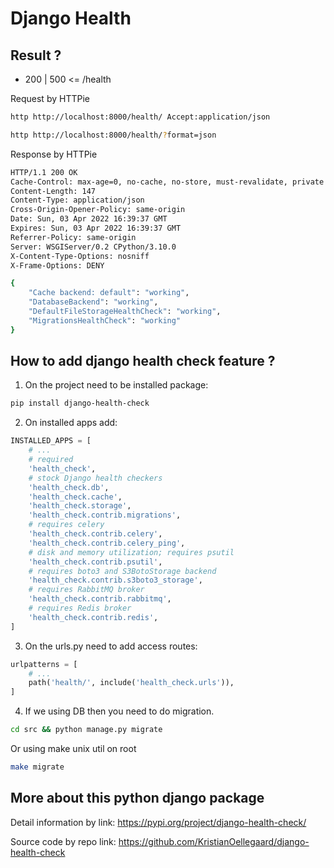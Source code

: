 # Django Health

## Result ?

- 200 | 500 <= /health

Request by HTTPie

```bash
http http://localhost:8000/health/ Accept:application/json
```
```bash
http http://localhost:8000/health/?format=json
```

Response by HTTPie
```bash
HTTP/1.1 200 OK
Cache-Control: max-age=0, no-cache, no-store, must-revalidate, private
Content-Length: 147
Content-Type: application/json
Cross-Origin-Opener-Policy: same-origin
Date: Sun, 03 Apr 2022 16:39:37 GMT
Expires: Sun, 03 Apr 2022 16:39:37 GMT
Referrer-Policy: same-origin
Server: WSGIServer/0.2 CPython/3.10.0
X-Content-Type-Options: nosniff
X-Frame-Options: DENY

{
    "Cache backend: default": "working",
    "DatabaseBackend": "working",
    "DefaultFileStorageHealthCheck": "working",
    "MigrationsHealthCheck": "working"
}
```

## How to add django health check feature ?

1. On the project need to be installed package:

```bash
pip install django-health-check
```

2. On installed apps add:

```python
INSTALLED_APPS = [
    # ...
    # required
    'health_check',
    # stock Django health checkers
    'health_check.db',
    'health_check.cache',
    'health_check.storage',
    'health_check.contrib.migrations',
    # requires celery
    'health_check.contrib.celery',
    'health_check.contrib.celery_ping',
    # disk and memory utilization; requires psutil
    'health_check.contrib.psutil',
    # requires boto3 and S3BotoStorage backend
    'health_check.contrib.s3boto3_storage',
    # requires RabbitMQ broker
    'health_check.contrib.rabbitmq',
    # requires Redis broker
    'health_check.contrib.redis',
]
```

3. On the urls.py need to add access routes:

```python
urlpatterns = [
    # ...
    path('health/', include('health_check.urls')),
]
```

4. If we using DB then you need to do migration.

```bash
cd src && python manage.py migrate
```

Or using make unix util on root

```bash
make migrate
```

## More about this python django package

Detail information by link: https://pypi.org/project/django-health-check/

Source code by repo link: https://github.com/KristianOellegaard/django-health-check
